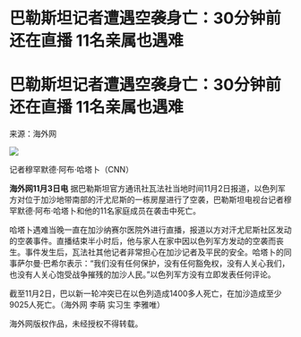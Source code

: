 # 巴勒斯坦记者遭遇空袭身亡：30分钟前还在直播 11名亲属也遇难

# 巴勒斯坦记者遭遇空袭身亡：30分钟前还在直播 11名亲属也遇难

来源：海外网

![](https://inews.gtimg.com/om_bt/ObbSk9pS9Stk2rk8cVy8nkWujj5xGxkDeU8mvDuOr2E28AA/1000)

记者穆罕默德·阿布·哈塔卜（CNN）

**海外网11月3日电**
据巴勒斯坦官方通讯社瓦法社当地时间11月2日报道，以色列军方对位于加沙地带南部的汗尤尼斯的一栋房屋进行了空袭，巴勒斯坦电视台记者穆罕默德·阿布·哈塔卜和他的11名家庭成员在袭击中死亡。

哈塔卜遇难当晚一直在加沙纳赛尔医院外进行直播，报道以方对汗尤尼斯社区发动的空袭事件。直播结束半小时后，他与家人在家中因以色列军方发动的空袭而丧生。事件发生后，瓦法社其他记者非常担心在加沙记者及平民的安全。哈塔卜的同事萨尔曼·巴希尔表示：“我们没有任何保护，没有任何豁免权，没有人关心我们，也没有人关心饱受战争摧残的加沙人民。”以色列军方没有立即发表任何评论。

截至11月2日，巴以新一轮冲突已在以色列造成1400多人死亡，在加沙造成至少9025人死亡。（海外网 李萌 实习生 李雅唯）

海外网版权作品，未经授权不得转载。

